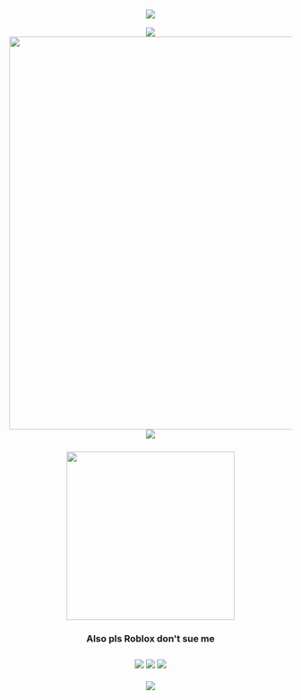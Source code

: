 <h3 align="center">
<img src="https://github.com/user-attachments/assets/955506fa-6d29-41c5-991e-de5ba5d8bd0f" align="center">

<img src="https://github.com/user-attachments/assets/08423806-5f0e-4e33-9349-181c51ab0ae4" align="center"> <img src="https://github.com/user-attachments/assets/3270a9f7-b2e6-47ec-a7a2-a536611bde3d" align="center" width="700"> <img src="https://github.com/user-attachments/assets/08423806-5f0e-4e33-9349-181c51ab0ae4" align="center">

<h3 align="center">
<img src="https://github.com/user-attachments/assets/e522ba4e-0787-41ac-81a4-4354c6bfb968" align="center" width="300"/>

<h3 align="center">
Also pls Roblox don't sue me
<h3 align="center">
<img src="https://github.com/user-attachments/assets/76aa22cd-cc1c-474c-a440-4d3f526a0550" align="center"> <img src="https://github.com/user-attachments/assets/76aa22cd-cc1c-474c-a440-4d3f526a0550" align="center"> <img src="https://github.com/user-attachments/assets/76aa22cd-cc1c-474c-a440-4d3f526a0550" align="center">
  
<h3 align="center">
<img src="https://github.com/user-attachments/assets/c52f6c5f-0c6e-4843-866c-361536876999" align="center">
</h3>